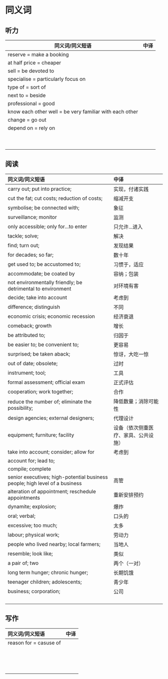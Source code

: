 # 同义词

## 听力

| 同义词/同义短语                                         | 中译 |
| ------------------------------------------------------- | ---- |
| reserve = make a booking                                |      |
| at half price = cheaper                                 |      |
| sell = be devoted to                                    |      |
| specialise = particularly focus on                      |      |
| type of = sort of                                       |      |
| next to = beside                                        |      |
| professional = good                                     |      |
| know each other well = be very familiar with each other |      |
| change = go out                                         |      |
| depend on = rely on                                     |      |
|                                                         |      |
|                                                         |      |
|                                                         |      |
|                                                         |      |
|                                                         |      |
|                                                         |      |
|                                                         |      |
|                                                         |      |
|                                                         |      |

## 阅读

|同义词/同义短语|中译|
|:-----|:-----|
|carry out; put into practice; |实现，付诸实践|
|cut the fat; cut costs; reduction of costs;|缩减开支|
|symbolise; be connected with;|象征|
|surveillance; monitor|监测|
|only accessible; only for...to enter|只允许...进入|
|tackle; solve;|解决|
|find; turn out;|发现结果|
|for decades; so far;|数十年|
|get used to; be accustomed to;|习惯于，适应|
|accommodate; be coated by|容纳；包装|
|not environmentally friendly; be detrimental to environment|对环境有害|
|decide; take into account|考虑到|
|difference; distinguish|不同|
|economic crisis; economic recession|经济衰退|
|comeback; growth|增长|
|be attributed to;|归因于|
|be easier to; be convenient to;|更容易|
|surprised; be taken aback;|惊讶，大吃一惊|
|out of date; obsolete;|过时|
|instrument; tool;|工具|
|formal assessment; official exam|正式评估|
|cooperation; work together;|合作|
|reduce the number of; eliminate the possibility;|降低数量；消除可能性|
|design agencies; external designers;|代理设计|
|equipment; furniture; facility|设备（依次侧重医疗、家具、公共设施）|
|take into account; consider; allow for|考虑到|
|account for; lead to;||
|compile; complete||
|senior executives; high-potential business people; high level of a business|高管|
|alteration of appointment; reschedule appointments|重新安排预约|
|dynamite; explosion;|爆炸|
|oral; verbal;|口头的|
|excessive; too much;|太多|
|labour; physical work;|劳动力|
|people who lived nearby; local farmers;|当地人|
|resemble; look like;|类似|
|a pair of; two|两个（一对）|
|long term hunger; chronic hunger;|长期饥饿|
|teenager children; adolescents;|青少年|
|business; corporation;|公司|
|||
|||
|||
|||

## 写作

|同义词/同义短语|中译|
|:-----|:-----|
|reason for = casuse of||
|||
|||
|||
|||
|||
|||
|||
|||
|||
|||
|||
|||
|||
|||
